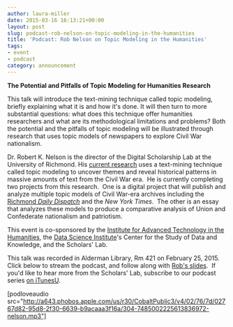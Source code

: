 ```yaml
---
author: laura-miller
date: 2015-03-16 16:13:21+00:00
layout: post
slug: podcast-rob-nelson-on-topic-modeling-in-the-humanities
title: 'Podcast: Rob Nelson on Topic Modeling in the Humanities'
tags:
- event
- podcast
category: announcement
---
```


**The Potential and Pitfalls of Topic Modeling for Humanities Research**

This talk will introduce the text-mining technique called topic modeling, briefly explaining what it is and how it's done. It will then turn to more substantial questions: what does this technique offer humanities researchers and what are its methodological limitations and problems? Both the potential and the pitfalls of topic modeling will be illustrated through research that uses topic models of newspapers to explore Civil War nationalism.

Dr. Robert K. Nelson is the director of the Digital Scholarship Lab at the University of Richmond. His [current research](http://dsl.richmond.edu/civilwar/index.html) uses a text-mining technique called topic modeling to uncover themes and reveal historical patterns in massive amounts of text from the Civil War era.  He is currently completing two projects from this research.  One is a digital project that will publish and analyze multiple topic models of Civil War-era archives including the [Richmond _Daily Dispatch_](http://dsl.richmond.edu/dispatch/) and the _New York Times_.  The other is an essay that analyzes these models to produce a comparative analysis of Union and Confederate nationalism and patriotism.

This event is co-sponsored by the [Institute for Advanced Technology in the Humanities](http://www.iath.virginia.edu/), the [Data Science Institute](http://dsi.virginia.edu/)'s Center for the Study of Data and Knowledge, and the Scholars' Lab.

This talk was recorded in Alderman Library, Rm 421 on February 25, 2015.  Click below to stream the podcast, and follow along with [Rob's slides](http://static.scholarslab.org/wp-content/uploads/2015/03/UVA_2015_talk.pdf).  If you'd like to hear more from the Scholars' Lab, subscribe to our podcast series [on iTunesU](https://itunes.apple.com/us/itunes-u/scholars-lab-speaker-series/id401906619?mt=10).

[podloveaudio src="http://a643.phobos.apple.com/us/r30/CobaltPublic3/v4/02/76/7d/02767d82-95d8-2f30-6639-b9acaaa3f16a/304-7485002225613836972-nelson.mp3"]


